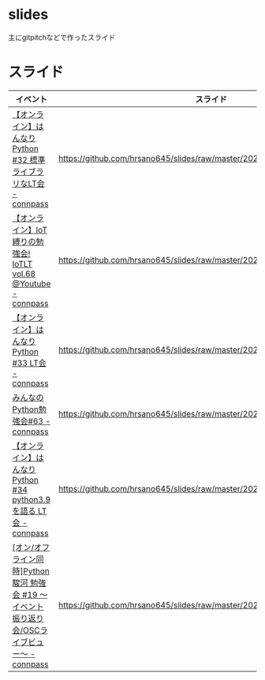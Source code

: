 # slides
主にgitpitchなどで作ったスライド

# スライド

| イベント | スライド |
| ------------- | ------------- |
|[【オンライン】はんなりPython #32 標準ライブラリなLT会 - connpass](https://hannari-python.connpass.com/event/183414/)| https://github.com/hrsano645/slides/raw/master/20200912_hannnaripy/slide.pdf |
|[【オンライン】IoT縛りの勉強会! IoTLT vol.68 @Youtube - connpass](https://iotlt.connpass.com/event/189403/)| https://github.com/hrsano645/slides/raw/master/20201013_iotlt_68/slide.pdf |
|[【オンライン】はんなりPython #33 LT会 - connpass](https://hannari-python.connpass.com/event/190276/#feed)| https://github.com/hrsano645/slides/raw/master/20201016_hannnaripy/slide.pdf |
|[みんなのPython勉強会#63 - connpass](https://startpython.connpass.com/event/192677/)| https://github.com/hrsano645/slides/raw/master/20201112_stapy_63/slide.pdf |
|[【オンライン】はんなりPython #34 python3.9を語る LT会 - connpass](https://hannari-python.connpass.com/event/191566/)| https://github.com/hrsano645/slides/raw/master/20201120_hannaripy/slide.pdf |
|[[オン/オフライン同時]Python駿河 勉強会 #19 ～イベント振り返り会/OSCライブビュー～ - connpass](https://py-suruga.connpass.com/event/192889/)| https://github.com/hrsano645/slides/raw/master/20201128_pysuruga/slide.pdf |